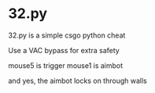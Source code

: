 # 32.py
32.py is a simple csgo python cheat

Use a VAC bypass for extra safety

mouse5 is trigger
mouse1 is aimbot

and yes, the aimbot locks on through walls
